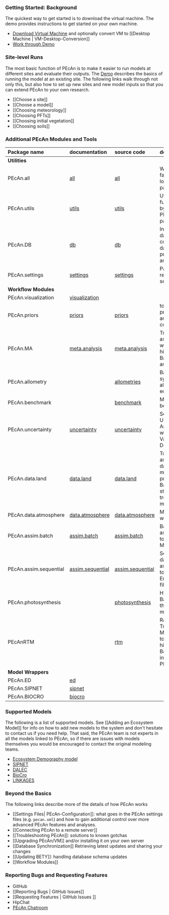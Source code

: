 ### Getting Started: Background

The quickest way to get started is to download the virtual machine. The demo provides instructions to get started on your own machine. 
 * [Download Virtual Machine](http://opensource.ncsa.illinois.edu/projects/artifacts.php?key=PECAN) and optionally convert VM to [[Desktop Machine | VM-Desktop-Conversion]]
 * [Work through Demo](http://pecanproject.github.io/tutorials.html)

### Site-level Runs

The most basic function of PEcAn is to make it easier to run models at different sites and evaluate their outputs. The [Demo](http://pecanproject.github.io/tutorials.html) describes the basics of running the model at an existing site. The following links walk through not only this, but also how to set up new sites and new model inputs so that you can extend PEcAn to your own research.

* [[Choose a site]]
* [[Choose a model]]
* [[Choosing meteorology]]
* [[Choosing PFTs]]
* [[Choosing initial vegetation]]
* [[Choosing soils]]

### Additional PEcAn Modules and Tools
| Package name | documentation | source code | description |
|:---|:---|:---|:---|
|**Utilities**| | |
|PEcAn.all| [all](https://pecanproject.github.io/pecan//all/inst/web/index.html) | [all](https://github.com/PecanProject/pecan/tree/master/all)  | Wrapper to facilitate loading of core packages|
| PEcAn.utils | [utils](https://pecanproject.github.io/pecan//utils/inst/web/index.html)| [utils](https://github.com/PecanProject/pecan/tree/master/utils)  | Utility functions used by many PEcAn packages|
| PEcAn.DB| [db](https://pecanproject.github.io/pecan//db/inst/web/index.html)|[db](https://github.com/PecanProject/pecan/tree/master/db)  |Interface to database containing data, provenance, and results|
|PEcAn.settings| [settings](https://pecanproject.github.io/pecan//settings/inst/web/index.html)| [settings](https://github.com/PecanProject/pecan/tree/master/settings)  | Package to read PEcAn settings files|
|**Workflow Modules**| | |
|PEcAn.visualization| [visualization](https://pecanproject.github.io/pecan//visualization/inst/web/index.html)| ||
|PEcAn.priors | [priors](https://pecanproject.github.io/pecan//modules/priors/inst/web/index.html) | [priors ](https://github.com/PecanProject/pecan/tree/master/modules/priors)  | tools for fitting priors to data and expert constraint|
|PEcAn.MA | [meta.analysis](https://pecanproject.github.io/pecan//modules/meta.analysis/inst/web/index.html)| [meta.analysis ](https://github.com/PecanProject/pecan/tree/master/modules/meta.analysis) | Trait assimilation workflow & hierarchical Bayes meta-analysis|
|PEcAn.allometry | |  [allometries ](https://github.com/PecanProject/pecan/tree/master/modules/allometry)  | Bayesian synthesis of allometric equations|
|PEcAn.benchmark| |  [benchmark ](https://github.com/PecanProject/pecan/tree/master/modules/benchmark)  | Model benchmarking
|PEcAn.uncertainty | [uncertainty](https://pecanproject.github.io/pecan//modules/uncertainty/inst/web/index.html) | [uncertainty ](https://github.com/PecanProject/pecan/tree/master/modules/uncertainty) | Sensitivity and Uncertainty Analysis workflow. Variance Decomposition|
|PEcAn.data.land| [data.land](https://pecanproject.github.io/pecan//modules/data.land/inst/web/index.html)| [data.land ](https://github.com/PecanProject/pecan/tree/master/modules/data.land/R) | Tools for land and vegetation data. At the moment predominantly Bayesian state-space tree-ring models.|
|PEcAn.data.atmosphere| [data.atmosphere](https://pecanproject.github.io/pecan//modules/data.atmosphere/inst/web/index.html)| [data.atmosphere ](https://github.com/PecanProject/pecan/tree/master/modules/data.atmosphere) | Meteorology workflow|
|PEcAn.assim.batch| [assim.batch](https://pecanproject.github.io/pecan//modules/assim.batch/inst/web/index.html) | [assim.batch ](https://github.com/PecanProject/pecan/tree/master/modules/assim.batch) | Batch data assimilation tools (e.g. MCMC)
|PEcAn.assim.sequential| [assim.sequential](https://pecanproject.github.io/pecan//modules/assim.sequential/inst/web/index.html)| [assim.sequential ](https://github.com/PecanProject/pecan/tree/master/modules/assim.sequential) | Sequential data assimilation tools (e.g. EnKF, particle filter)
|PEcAn.photosynthesis | |  [photosynthesis ](https://github.com/PecanProject/pecan/tree/master/modules/photosynthesis) | Hierarchical Bayes fitting of the Farquhar model |
|PEcAnRTM | | [rtm ](https://github.com/PecanProject/pecan/tree/master/modules/rtm)   | Radiative Transfer Modeling tools; hierarchical Bayes inversion of PROSPECT |
|**Model Wrappers** | | | 
|PEcAn.ED| [ed](https://pecanproject.github.io/pecan//models/ed/inst/web/index.html) | |
|PEcAn.SIPNET| [sipnet](https://pecanproject.github.io/pecan//models/sipnet/inst/web/index.html) | |
|PEcAn.BIOCRO| [biocro](https://pecanproject.github.io/pecan//models/biocro/inst/web/index.html) | |

### Supported Models

The following is a list of supported models. See [[Adding an Ecosystem Model]] for info on how to add new models to the system and don't hesitate to contact us if you need help. That said, the PEcAn team is not experts in all the models linked to PEcAn, so if there are issues with models themselves you would be encouraged to contact the original modeling teams.

* [Ecosystem Demography model](https://github.com/EDmodel/ED2)
* [SIPNET](http://thesipnetmodel.blogspot.com/)
* [DALEC](http://www.geos.ed.ac.uk/homes/mwilliam/DALEC.html)
* [BioCro](https://github.com/ebimodeling/biocro)
* [LINKAGES](http://daac.ornl.gov/MODELS/guides/LINKAGES.html)

### Beyond the Basics

The following links describe more of the details of how PEcAn works

* [[Settings Files| PEcAn-Configuration]]: what goes in the PEcAn settings files (e.g. `pecan.xml`) and how to gain additional control over more advanced PEcAn features and analyses.
* [[Connecting PEcAn to a remote server]]
* [[Troubleshooting PEcAn]]: solutions to known gotchas 
* [[Upgrading PEcAn/VM]] and/or installing it on your own server
* [[Database Synchronization]] Retrieving latest updates and sharing your changes
* [[Updating BETY]]: handling database schema updates 
* [[Workflow Modules]]

### Reporting Bugs and Requesting Features

* GitHub
 * [[Reporting Bugs | GitHub Issues]]
 * [[Requesting Features | GitHub Issues ]]
* HipChat
 * [PEcAn Chatroom](https://hipchat.ncsa.illinois.edu/gW51EFhtT)